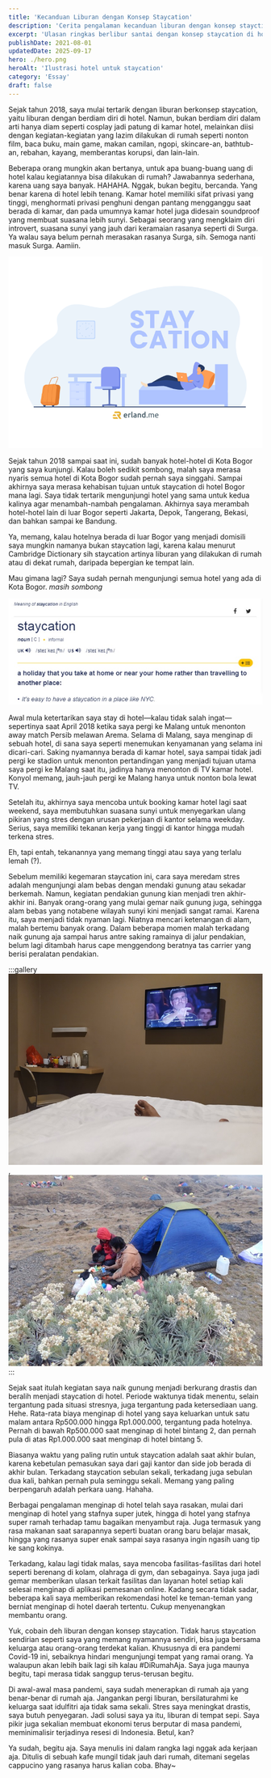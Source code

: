 ```yaml
---
title: 'Kecanduan Liburan dengan Konsep Staycation'
description: 'Cerita pengalaman kecanduan liburan dengan konsep stayction di hotel terdekat untuk menikmati waktu dengan cara bersantai di kamar hotel'
excerpt: 'Ulasan ringkas berlibur santai dengan konsep staycation di hotel terdekat'
publishDate: 2021-08-01
updatedDate: 2025-09-17
hero: ./hero.png
heroAlt: 'Ilustrasi hotel untuk staycation'
category: 'Essay'
draft: false
---
```


Sejak tahun 2018, saya mulai tertarik dengan liburan berkonsep staycation, yaitu liburan dengan berdiam diri di hotel. Namun, bukan berdiam diri dalam arti hanya diam seperti cosplay jadi patung di kamar hotel, melainkan diisi dengan kegiatan-kegiatan yang lazim dilakukan di rumah seperti nonton film, baca buku, main game, makan camilan, ngopi, skincare-an, bathtub-an, rebahan, kayang, memberantas korupsi, dan lain-lain.

Beberapa orang mungkin akan bertanya, untuk apa buang-buang uang di hotel kalau kegiatannya bisa dilakukan di rumah? Jawabannya sederhana, karena uang saya banyak. HAHAHA. Nggak, bukan begitu, bercanda. Yang benar karena di hotel lebih tenang. Kamar hotel memiliki sifat privasi yang tinggi, menghormati privasi penghuni dengan pantang mengganggu saat berada di kamar, dan pada umumnya kamar hotel juga didesain soundproof yang membuat suasana lebih sunyi. Sebagai seorang yang mengklaim diri introvert, suasana sunyi yang jauh dari keramaian rasanya seperti di Surga. Ya walau saya belum pernah merasakan rasanya Surga, sih. Semoga nanti masuk Surga. Aamiin.

![Ilustrasi staycation](./images/staycation.png 'Ilustrasi staycation di hotel')

Sejak tahun 2018 sampai saat ini, sudah banyak hotel-hotel di Kota Bogor yang saya kunjungi. Kalau boleh sedikit sombong, malah saya merasa nyaris semua hotel di Kota Bogor sudah pernah saya singgahi. Sampai akhirnya saya merasa kehabisan tujuan untuk staycation di hotel Bogor mana lagi. Saya tidak tertarik mengunjungi hotel yang sama untuk kedua kalinya agar menambah-nambah pengalaman. Akhirnya saya merambah hotel-hotel lain di luar Bogor seperti Jakarta, Depok, Tangerang, Bekasi, dan bahkan sampai ke Bandung.

Ya, memang, kalau hotelnya berada di luar Bogor yang menjadi domisili saya mungkin namanya bukan staycation lagi, karena kalau menurut Cambridge Dictionary sih staycation artinya liburan yang dilakukan di rumah atau di dekat rumah, daripada bepergian ke tempat lain.

Mau gimana lagi? Saya sudah pernah mengunjungi semua hotel yang ada di Kota Bogor. _masih sombong_

![Arti Staycation](./images/arti-staycation.jpg 'Arti staycation menurut Cambridge Dictionary')

Awal mula ketertarikan saya stay di hotel—kalau tidak salah ingat—sepertinya saat April 2018 ketika saya pergi ke Malang untuk menonton away match Persib melawan Arema. Selama di Malang, saya menginap di sebuah hotel, di sana saya seperti menemukan kenyamanan yang selama ini dicari-cari. Saking nyamannya berada di kamar hotel, saya sampai tidak jadi pergi ke stadion untuk menonton pertandingan yang menjadi tujuan utama saya pergi ke Malang saat itu, jadinya hanya menonton di TV kamar hotel. Konyol memang, jauh-jauh pergi ke Malang hanya untuk nonton bola lewat TV.

Setelah itu, akhirnya saya mencoba untuk booking kamar hotel lagi saat weekend, saya membutuhkan suasana sunyi untuk menyegarkan ulang pikiran yang stres dengan urusan pekerjaan di kantor selama weekday. Serius, saya memiliki tekanan kerja yang tinggi di kantor hingga mudah terkena stres.

Eh, tapi entah, tekanannya yang memang tinggi atau saya yang terlalu lemah (?).

Sebelum memiliki kegemaran staycation ini, cara saya meredam stres adalah mengunjungi alam bebas dengan mendaki gunung atau sekadar berkemah. Namun, kegiatan pendakian gunung kian menjadi tren akhir-akhir ini. Banyak orang-orang yang mulai gemar naik gunung juga, sehingga alam bebas yang notabene wilayah sunyi kini menjadi sangat ramai. Karena itu, saya menjadi tidak nyaman lagi. Niatnya mencari ketenangan di alam, malah bertemu banyak orang. Dalam beberapa momen malah terkadang naik gunung aja sampai harus antre saking ramainya di jalur pendakian, belum lagi ditambah harus cape menggendong beratnya tas carrier yang berisi peralatan pendakian.

:::gallery
![Staycation di Hotel](./images/staycation-di-hotel.jpg 'Staycation di Hotel'),
![Camping di Gunung](./images/camping-di-gunung.jpg 'Camping di Gunung')
:::

Sejak saat itulah kegiatan saya naik gunung menjadi berkurang drastis dan beralih menjadi staycation di hotel. Periode waktunya tidak menentu, selain tergantung pada situasi stresnya, juga tergantung pada ketersediaan uang. Hehe. Rata-rata biaya menginap di hotel yang saya keluarkan untuk satu malam antara Rp500.000 hingga Rp1.000.000, tergantung pada hotelnya. Pernah di bawah Rp500.000 saat menginap di hotel bintang 2, dan pernah pula di atas Rp1.000.000 saat menginap di hotel bintang 5.

Biasanya waktu yang paling rutin untuk staycation adalah saat akhir bulan, karena kebetulan pemasukan saya dari gaji kantor dan side job berada di akhir bulan. Terkadang staycation sebulan sekali, terkadang juga sebulan dua kali, bahkan pernah pula seminggu sekali. Memang yang paling berpengaruh adalah perkara uang. Hahaha.

Berbagai pengalaman menginap di hotel telah saya rasakan, mulai dari menginap di hotel yang stafnya super jutek, hingga di hotel yang stafnya super ramah terhadap tamu bagaikan menyambut raja. Juga termasuk yang rasa makanan saat sarapannya seperti buatan orang baru belajar masak, hingga yang rasanya super enak sampai saya rasanya ingin ngasih uang tip ke sang kokinya.

Terkadang, kalau lagi tidak malas, saya mencoba fasilitas-fasilitas dari hotel seperti berenang di kolam, olahraga di gym, dan sebagainya. Saya juga jadi gemar memberikan ulasan terkait fasilitas dan layanan hotel setiap kali selesai menginap di aplikasi pemesanan online. Kadang secara tidak sadar, beberapa kali saya memberikan rekomendasi hotel ke teman-teman yang berniat menginap di hotel daerah tertentu. Cukup menyenangkan membantu orang.

Yuk, cobain deh liburan dengan konsep staycation. Tidak harus staycation sendirian seperti saya yang memang nyamannya sendiri, bisa juga bersama keluarga atau orang-orang terdekat kalian. Khususnya di era pandemi Covid-19 ini, sebaiknya hindari mengunjungi tempat yang ramai orang. Ya walaupun akan lebih baik lagi sih kalau #DiRumahAja. Saya juga maunya begitu, tapi merasa tidak sanggup terus-terusan begitu.

Di awal-awal masa pandemi, saya sudah menerapkan di rumah aja yang benar-benar di rumah aja. Jangankan pergi liburan, bersilaturahmi ke keluarga saat idulfitri aja tidak sama sekali. Stres saya meningkat drastis, saya butuh penyegaran. Jadi solusi saya ya itu, liburan di tempat sepi. Saya pikir juga sekalian membuat ekonomi terus berputar di masa pandemi, meminimalisir terjadinya resesi di Indonesia. Betul, kan?

Ya sudah, begitu aja. Saya menulis ini dalam rangka lagi nggak ada kerjaan aja. Ditulis di sebuah kafe mungil tidak jauh dari rumah, ditemani segelas cappucino yang rasanya harus kalian coba. Bhay~
